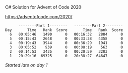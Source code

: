 C# Solution for Advent of Code 2020

https://adventofcode.com/2020/

```
      --------Part 1--------   --------Part 2--------
Day       Time   Rank  Score       Time   Rank  Score
  6   00:05:46   1490      0   00:16:32   2884      0
  5   00:15:43   2648      0   00:33:38   4358      0
  4   00:19:43   3944      0   00:36:29   1941      0
  3   00:05:52    939      0   00:08:19    563      0
  2   00:14:53   3435      0   00:20:59   3203      0
  1   20:29:16  69325      0   20:38:27  64647      0
```

*Started late on day 1*